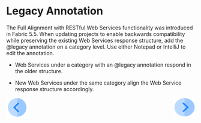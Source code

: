 # Legacy Annotation

The Full Alignment with RESTful Web Services functionality was introduced in Fabric 5.5.  When updating projects to enable backwards compatibility while preserving the existing Web Services response structure, add the @legacy annotation on a category level. 
Use either Notepad or IntelliJ to edit the annotation. 

 * Web Services under a category with an @legacy annotation respond in the older structure. 

*  New Web Services under the same category align the Web Service response structure accordingly.

  

[![Previous](/articles/images/Previous.png)](/articles/15_web_services/09_swagger.md)[<img align="right" width="60" height="54" src="/articles/images/Next.png">](/articles/15_web_services/11_response_codes.md)


